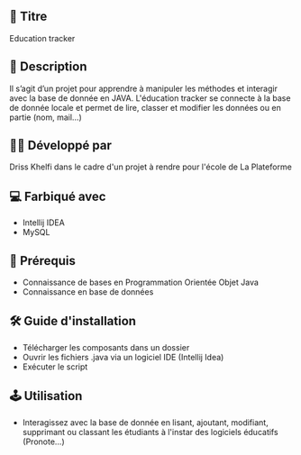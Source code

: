 ## 📘 Titre
Education tracker

## 🎤 Description

Il s’agit d’un projet pour apprendre à manipuler les méthodes et interagir avec la base de donnée en JAVA.
L'éducation tracker se connecte à la base de donnée locale et permet de lire, classer et modifier les données ou en partie (nom, mail...)

## 👨‍💻 Développé par
Driss Khelfi dans le cadre d'un projet à rendre pour l'école de La Plateforme

## 💻 Farbiqué avec
- Intellij IDEA
- MySQL

## 📁 Prérequis
- Connaissance de bases en Programmation Orientée Objet Java
- Connaissance en base de données


## 🛠️ Guide d'installation

- Télécharger les composants dans un dossier
- Ouvrir les fichiers .java via un logiciel IDE (Intellij Idea)
- Exécuter le script
  
## 🕹️ Utilisation
- Interagissez avec la base de donnée en lisant, ajoutant, modifiant, supprimant ou classant les étudiants à l'instar des logiciels éducatifs (Pronote...)


